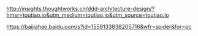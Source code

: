 http://insights.thoughtworks.cn/ddd-architecture-design/?hmsr=toutiao.io&utm_medium=toutiao.io&utm_source=toutiao.io



https://baijiahao.baidu.com/s?id=1559133838205716&wfr=spider&for=pc